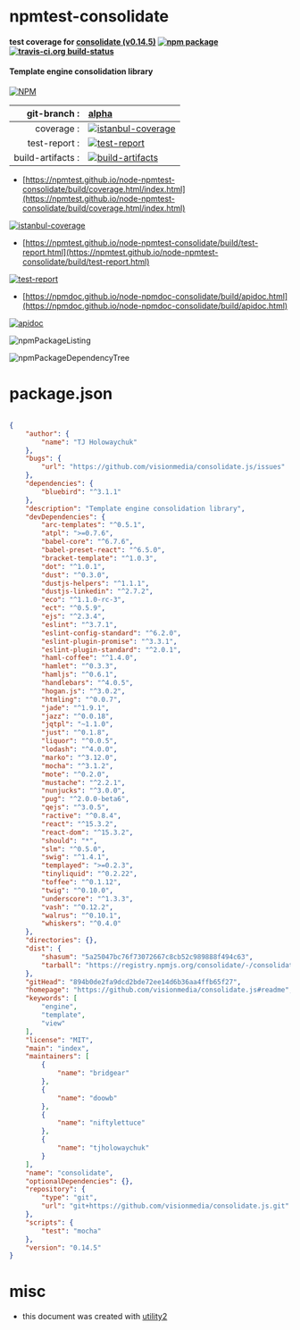 # npmtest-consolidate

#### test coverage for  [consolidate (v0.14.5)](https://github.com/visionmedia/consolidate.js#readme)  [![npm package](https://img.shields.io/npm/v/npmtest-consolidate.svg?style=flat-square)](https://www.npmjs.org/package/npmtest-consolidate) [![travis-ci.org build-status](https://api.travis-ci.org/npmtest/node-npmtest-consolidate.svg)](https://travis-ci.org/npmtest/node-npmtest-consolidate)

#### Template engine consolidation library

[![NPM](https://nodei.co/npm/consolidate.png?downloads=true&downloadRank=true&stars=true)](https://www.npmjs.com/package/consolidate)

| git-branch : | [alpha](https://github.com/npmtest/node-npmtest-consolidate/tree/alpha)|
|--:|:--|
| coverage : | [![istanbul-coverage](https://npmtest.github.io/node-npmtest-consolidate/build/coverage.badge.svg)](https://npmtest.github.io/node-npmtest-consolidate/build/coverage.html/index.html)|
| test-report : | [![test-report](https://npmtest.github.io/node-npmtest-consolidate/build/test-report.badge.svg)](https://npmtest.github.io/node-npmtest-consolidate/build/test-report.html)|
| build-artifacts : | [![build-artifacts](https://npmtest.github.io/node-npmtest-consolidate/glyphicons_144_folder_open.png)](https://github.com/npmtest/node-npmtest-consolidate/tree/gh-pages/build)|

- [https://npmtest.github.io/node-npmtest-consolidate/build/coverage.html/index.html](https://npmtest.github.io/node-npmtest-consolidate/build/coverage.html/index.html)

[![istanbul-coverage](https://npmtest.github.io/node-npmtest-consolidate/build/screenCapture.buildCi.browser.%252Ftmp%252Fbuild%252Fcoverage.lib.html.png)](https://npmtest.github.io/node-npmtest-consolidate/build/coverage.html/index.html)

- [https://npmtest.github.io/node-npmtest-consolidate/build/test-report.html](https://npmtest.github.io/node-npmtest-consolidate/build/test-report.html)

[![test-report](https://npmtest.github.io/node-npmtest-consolidate/build/screenCapture.buildCi.browser.%252Ftmp%252Fbuild%252Ftest-report.html.png)](https://npmtest.github.io/node-npmtest-consolidate/build/test-report.html)

- [https://npmdoc.github.io/node-npmdoc-consolidate/build/apidoc.html](https://npmdoc.github.io/node-npmdoc-consolidate/build/apidoc.html)

[![apidoc](https://npmdoc.github.io/node-npmdoc-consolidate/build/screenCapture.buildCi.browser.%252Ftmp%252Fbuild%252Fapidoc.html.png)](https://npmdoc.github.io/node-npmdoc-consolidate/build/apidoc.html)

![npmPackageListing](https://npmtest.github.io/node-npmtest-consolidate/build/screenCapture.npmPackageListing.svg)

![npmPackageDependencyTree](https://npmtest.github.io/node-npmtest-consolidate/build/screenCapture.npmPackageDependencyTree.svg)



# package.json

```json

{
    "author": {
        "name": "TJ Holowaychuk"
    },
    "bugs": {
        "url": "https://github.com/visionmedia/consolidate.js/issues"
    },
    "dependencies": {
        "bluebird": "^3.1.1"
    },
    "description": "Template engine consolidation library",
    "devDependencies": {
        "arc-templates": "^0.5.1",
        "atpl": ">=0.7.6",
        "babel-core": "^6.7.6",
        "babel-preset-react": "^6.5.0",
        "bracket-template": "^1.0.3",
        "dot": "^1.0.1",
        "dust": "^0.3.0",
        "dustjs-helpers": "^1.1.1",
        "dustjs-linkedin": "^2.7.2",
        "eco": "^1.1.0-rc-3",
        "ect": "^0.5.9",
        "ejs": "^2.3.4",
        "eslint": "^3.7.1",
        "eslint-config-standard": "^6.2.0",
        "eslint-plugin-promise": "^3.3.1",
        "eslint-plugin-standard": "^2.0.1",
        "haml-coffee": "^1.4.0",
        "hamlet": "^0.3.3",
        "hamljs": "^0.6.1",
        "handlebars": "^4.0.5",
        "hogan.js": "^3.0.2",
        "htmling": "^0.0.7",
        "jade": "^1.9.1",
        "jazz": "^0.0.18",
        "jqtpl": "~1.1.0",
        "just": "^0.1.8",
        "liquor": "^0.0.5",
        "lodash": "^4.0.0",
        "marko": "^3.12.0",
        "mocha": "^3.1.2",
        "mote": "^0.2.0",
        "mustache": "^2.2.1",
        "nunjucks": "^3.0.0",
        "pug": "^2.0.0-beta6",
        "qejs": "^3.0.5",
        "ractive": "^0.8.4",
        "react": "^15.3.2",
        "react-dom": "^15.3.2",
        "should": "*",
        "slm": "^0.5.0",
        "swig": "^1.4.1",
        "templayed": ">=0.2.3",
        "tinyliquid": "^0.2.22",
        "toffee": "^0.1.12",
        "twig": "^0.10.0",
        "underscore": "^1.3.3",
        "vash": "^0.12.2",
        "walrus": "^0.10.1",
        "whiskers": "^0.4.0"
    },
    "directories": {},
    "dist": {
        "shasum": "5a25047bc76f73072667c8cb52c989888f494c63",
        "tarball": "https://registry.npmjs.org/consolidate/-/consolidate-0.14.5.tgz"
    },
    "gitHead": "894b0de2fa9dcd2bde72ee14d6b36aa4ffb65f27",
    "homepage": "https://github.com/visionmedia/consolidate.js#readme",
    "keywords": [
        "engine",
        "template",
        "view"
    ],
    "license": "MIT",
    "main": "index",
    "maintainers": [
        {
            "name": "bridgear"
        },
        {
            "name": "doowb"
        },
        {
            "name": "niftylettuce"
        },
        {
            "name": "tjholowaychuk"
        }
    ],
    "name": "consolidate",
    "optionalDependencies": {},
    "repository": {
        "type": "git",
        "url": "git+https://github.com/visionmedia/consolidate.js.git"
    },
    "scripts": {
        "test": "mocha"
    },
    "version": "0.14.5"
}
```



# misc
- this document was created with [utility2](https://github.com/kaizhu256/node-utility2)
